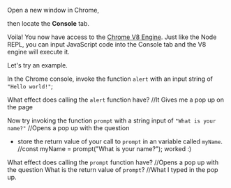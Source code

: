 Open a new window in Chrome,

then locate the **Console** tab.

Voila! You now have access to the [Chrome V8 Engine](https://www.cloudflare.com/en-gb/learning/serverless/glossary/what-is-chrome-v8/).
Just like the Node REPL, you can input JavaScript code into the Console tab and the V8 engine will execute it.

Let's try an example.

In the Chrome console,
invoke the function `alert` with an input string of `"Hello world!"`;

What effect does calling the `alert` function have?
//It Gives me a pop up on the page

Now try invoking the function `prompt` with a string input of `"What is your name?"`
//Opens a pop up with the question

- store the return value of your call to `prompt` in an variable called `myName`.
  //const myName = prompt("What is your name?"); worked :)

What effect does calling the `prompt` function have?
//Opens a pop up with the question
What is the return value of `prompt`?
//What I typed in the pop up.
